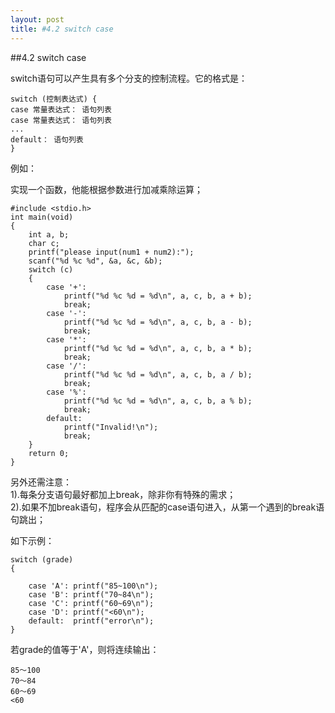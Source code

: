 ```yaml
---
layout: post
title: #4.2 switch case
---
```

##4.2 switch case

switch语句可以产生具有多个分支的控制流程。它的格式是：

	switch (控制表达式) {
	case 常量表达式： 语句列表
	case 常量表达式： 语句列表
	...
	default： 语句列表
	}

例如：

实现一个函数，他能根据参数进行加减乘除运算；

	#include <stdio.h>
	int main(void)
	{
		int a, b;
		char c;
		printf("please input(num1 + num2):");
		scanf("%d %c %d", &a, &c, &b);
		switch (c)
		{
			case '+': 
				printf("%d %c %d = %d\n", a, c, b, a + b);
				break;
			case '-': 
				printf("%d %c %d = %d\n", a, c, b, a - b);
				break;
			case '*': 
				printf("%d %c %d = %d\n", a, c, b, a * b);
				break;
			case '/': 
				printf("%d %c %d = %d\n", a, c, b, a / b);
				break;
			case '%': 
				printf("%d %c %d = %d\n", a, c, b, a % b);
				break;
			default: 
				printf("Invalid!\n");
				break;
		}
		return 0;
	}

另外还需注意：<br>
1).每条分支语句最好都加上break，除非你有特殊的需求；<br>
2).如果不加break语句，程序会从匹配的case语句进入，从第一个遇到的break语句跳出；<br>

如下示例：<br>

	switch (grade)
	{
	
		case 'A': printf("85~100\n");
		case 'B': printf("70~84\n");
		case 'C': printf("60~69\n");
		case 'D': printf("<60\n");
		default:  printf("error\n");
	}
若grade的值等于'A'，则将连续输出：

	85～100
	70～84
	60～69
	<60
